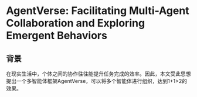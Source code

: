 # AgentVerse: Facilitating Multi-Agent Collaboration and Exploring Emergent Behaviors

## 背景

在现实生活中，个体之间的协作往往能提升任务完成的效率。因此，本文受此思想提出一个多智能体框架AgentVerse，可以将多个智能体进行组织，达到1+1>2的效果。
